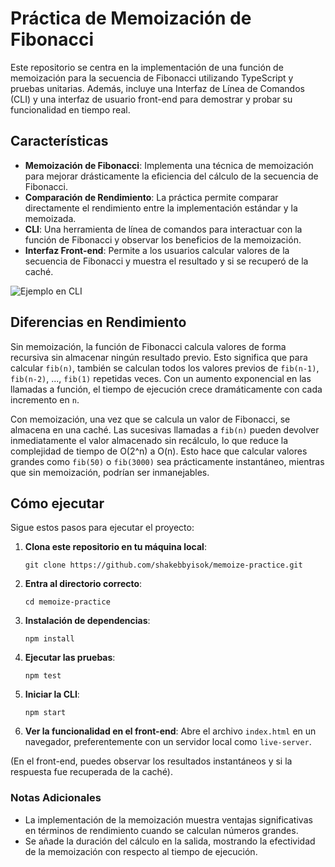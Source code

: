 
# Práctica de Memoización de Fibonacci

Este repositorio se centra en la implementación de una función de memoización para la secuencia de Fibonacci utilizando TypeScript y pruebas unitarias. Además, incluye una Interfaz de Línea de Comandos (CLI) y una interfaz de usuario front-end para demostrar y probar su funcionalidad en tiempo real.

## Características

- **Memoización de Fibonacci**: Implementa una técnica de memoización para mejorar drásticamente la eficiencia del cálculo de la secuencia de Fibonacci.
- **Comparación de Rendimiento**: La práctica permite comparar directamente el rendimiento entre la implementación estándar y la memoizada.
- **CLI**: Una herramienta de línea de comandos para interactuar con la función de Fibonacci y observar los beneficios de la memoización.
- **Interfaz Front-end**: Permite a los usuarios calcular valores de la secuencia de Fibonacci y muestra el resultado y si se recuperó de la caché.

![Ejemplo en CLI](https://i.imgur.com/X1HQCXR.jpg)

## Diferencias en Rendimiento

Sin memoización, la función de Fibonacci calcula valores de forma recursiva sin almacenar ningún resultado previo. Esto significa que para calcular `fib(n)`, también se calculan todos los valores previos de `fib(n-1)`, `fib(n-2)`, ..., `fib(1)` repetidas veces. Con un aumento exponencial en las llamadas a función, el tiempo de ejecución crece dramáticamente con cada incremento en `n`.

Con memoización, una vez que se calcula un valor de Fibonacci, se almacena en una caché. Las sucesivas llamadas a `fib(n)` pueden devolver inmediatamente el valor almacenado sin recálculo, lo que reduce la complejidad de tiempo de O(2^n) a O(n). Esto hace que calcular valores grandes como `fib(50)` o `fib(3000)` sea prácticamente instantáneo, mientras que sin memoización, podrían ser inmanejables.

## Cómo ejecutar

Sigue estos pasos para ejecutar el proyecto:

1. **Clona este repositorio en tu máquina local**:

   ```
   git clone https://github.com/shakebbyisok/memoize-practice.git
   ```
   
2. **Entra al directorio correcto**:
   ```
   cd memoize-practice
   ```
   
3. **Instalación de dependencias**:
   ```
   npm install
   ```
   
4. **Ejecutar las pruebas**:
   ```
   npm test
   ```
   
5. **Iniciar la CLI**:
   ```
   npm start
   ``` 

6. **Ver la funcionalidad en el front-end**:
Abre el archivo `index.html` en un navegador, preferentemente con un servidor local como `live-server`.

(En el front-end, puedes observar los resultados instantáneos y si la respuesta fue recuperada de la caché).

### Notas Adicionales
- La implementación de la memoización muestra ventajas significativas en términos de rendimiento cuando se calculan números grandes.
- Se añade la duración del cálculo en la salida, mostrando la efectividad de la memoización con respecto al tiempo de ejecución.

